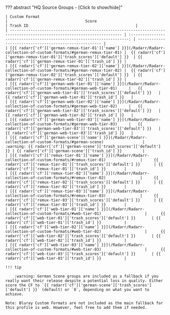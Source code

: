 <!-- markdownlint-disable MD041-->
??? abstract "HQ Source Groups - [Click to show/hide]"

    | Custom Format                                                                                                           |                                  Score                                  | Trash ID                                               |
    | ----------------------------------------------------------------------------------------------------------------------- | :---------------------------------------------------------------------: | ------------------------------------------------------ |
    | [{{ radarr['cf']['german-remux-tier-01']['name'] }}](/Radarr/Radarr-collection-of-custom-formats/#german-remux-tier-01) |  {{ radarr['cf']['german-remux-tier-01']['trash_scores']['default'] }}  | {{ radarr['cf']['german-remux-tier-01']['trash_id'] }} |
    | [{{ radarr['cf']['german-remux-tier-02']['name'] }}](/Radarr/Radarr-collection-of-custom-formats/#german-remux-tier-02) |  {{ radarr['cf']['german-remux-tier-02']['trash_scores']['default'] }}  | {{ radarr['cf']['german-remux-tier-02']['trash_id'] }} |
    | [{{ radarr['cf']['german-web-tier-01']['name'] }}](/Radarr/Radarr-collection-of-custom-formats/#german-web-tier-01)     |   {{ radarr['cf']['german-web-tier-01']['trash_scores']['default'] }}   | {{ radarr['cf']['german-web-tier-01']['trash_id'] }}   |
    | [{{ radarr['cf']['german-web-tier-02']['name'] }}](/Radarr/Radarr-collection-of-custom-formats/#german-web-tier-02)     |   {{ radarr['cf']['german-web-tier-02']['trash_scores']['default'] }}   | {{ radarr['cf']['german-web-tier-02']['trash_id'] }}   |
    | [{{ radarr['cf']['german-web-tier-03']['name'] }}](/Radarr/Radarr-collection-of-custom-formats/#german-web-tier-03)     |   {{ radarr['cf']['german-web-tier-03']['trash_scores']['default'] }}   | {{ radarr['cf']['german-web-tier-03']['trash_id'] }}   |
    | [{{ radarr['cf']['german-scene']['name'] }}](/Radarr/Radarr-collection-of-custom-formats/#german-scene)                 | :warning: {{ radarr['cf']['german-scene']['trash_scores']['default'] }} | {{ radarr['cf']['german-scene']['trash_id'] }}         |
    | [{{ radarr['cf']['remux-tier-01']['name'] }}](/Radarr/Radarr-collection-of-custom-formats/#remux-tier-01)               |     {{ radarr['cf']['remux-tier-01']['trash_scores']['default'] }}      | {{ radarr['cf']['remux-tier-01']['trash_id'] }}        |
    | [{{ radarr['cf']['remux-tier-02']['name'] }}](/Radarr/Radarr-collection-of-custom-formats/#remux-tier-02)               |     {{ radarr['cf']['remux-tier-02']['trash_scores']['default'] }}      | {{ radarr['cf']['remux-tier-02']['trash_id'] }}        |
    | [{{ radarr['cf']['remux-tier-03']['name'] }}](/Radarr/Radarr-collection-of-custom-formats/#remux-tier-03)               |     {{ radarr['cf']['remux-tier-03']['trash_scores']['default'] }}      | {{ radarr['cf']['remux-tier-03']['trash_id'] }}        |
    | [{{ radarr['cf']['web-tier-01']['name'] }}](/Radarr/Radarr-collection-of-custom-formats/#web-tier-01)                   |      {{ radarr['cf']['web-tier-01']['trash_scores']['default'] }}       | {{ radarr['cf']['web-tier-01']['trash_id'] }}          |
    | [{{ radarr['cf']['web-tier-02']['name'] }}](/Radarr/Radarr-collection-of-custom-formats/#web-tier-02)                   |      {{ radarr['cf']['web-tier-02']['trash_scores']['default'] }}       | {{ radarr['cf']['web-tier-02']['trash_id'] }}          |
    | [{{ radarr['cf']['web-tier-03']['name'] }}](/Radarr/Radarr-collection-of-custom-formats/#web-tier-03)                   |      {{ radarr['cf']['web-tier-03']['trash_scores']['default'] }}       | {{ radarr['cf']['web-tier-03']['trash_id'] }}          |

    !!! tip

        :warning: German Scene groups are included as a fallback if you really want their release despite a potential loss in quality. Either score the CF to `{{ radarr['cf']['german-scene']['trash_scores']['default'] }}` (default) or `0`, depending on what you want to achieve.

    Note: Bluray Custom Formats are not included as the main fallback for this profile is web. However, feel free to add them if needed.
<!-- markdownlint-enable MD041-->
